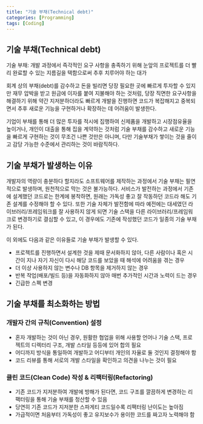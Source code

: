 ```yaml
---
title: "기술 부채(Technical debt)"
categories: [Programming]
tags: [Coding]
---
```


## 기술 부채(Technical debt)
기술 부채: 개발 과정에서 즉각적인 요구 사항을 충족하기 위해 눈앞의 프로젝트를 더 빨리 완료할 수 있는 지름길을 택함으로써 추후 치루어야 하는 대가

회계 상의 부채(debt)를 감수하고 돈을 빌리면 당장 필요한 곳에 빠르게 투자할 수 있지만 재무 압박을 받고 원금에 이자를 붙여 지불해야 하는 것처럼, 당장 직면한 요구사항을 해결하기 위해 약간 지저분하더라도 빠르게 개발을 진행하면 코드가 복잡해지고 중복되면서 추후 새로운 기능을 구현하거나 확장하는 데 어려움이 발생한다.

기업이 부채를 통해 더 많은 투자를 적시에 집행하여 신제품을 개발하고 시장점유율을 높이거나, 개인이 대출을 통해 집을 계약하는 것처럼 기술 부채를 감수하고 새로운 기능을 빠르게 구현하는 것이 무조건 나쁜 것만은 아니며, 다만 기술부채가 쌓이는 것을 줄이고 감당 가능한 수준에서 관리하는 것이 바람직하다.

## 기술 부채가 발생하는 이유
개발자의 역량이 충분하다 할지라도 소프트웨어를 제작하는 과정에서 기술 부채는 필연적으로 발생하며, 원천적으로 막는 것은 불가능하다.
서비스가 발전하는 과정에서 기존에 설계했던 코드로는 한계에 봉착하면, 원래는 가독성 좋고 잘 작동하던 코드라 해도 기존 설계를 수정해야 할 수 있다.
또한 기술 자체가 발전함에 따라 예전에는 대세였던 라이브러리/프레임워크를 잘 사용하지 않게 되면 기술 스택을 다른 라이브러리/프레임워크로 변경하기로 결심할 수 있고, 이 경우에도 기존에 작성했던 코드가 일종의 기술 부채가 된다.

이 외에도 다음과 같은 이유들로 기술 부채가 발생할 수 있다.
- 프로젝트를 진행하면서 설계한 것을 제때 문서화하지 않아, 다른 사람이나 혹은 시간이 지나 자기 자신이 다시 해당 코드를 보았을 때 해석에 어려움을 겪는 경우
- 더 이상 사용하지 않는 변수나 DB 항목을 제거하지 않는 경우
- 반복 작업(배포/빌드 등)을 자동화하지 않아 매번 추가적인 시간과 노력이 드는 경우
- 긴급한 스펙 변경

## 기술 부채를 최소화하는 방법
### 개발자 간의 규칙(Convention) 설정
- 혼자 개발하는 것이 아닌 경우, 원활한 협업을 위해 사용할 언어나 기술 스택, 프로젝트의 디렉터리 구조, 개발 스타일 등등에 있어 합의 필요
- 어디까지 방식을 통일하여 개발하고 어디부터 개인의 자율로 둘 것인지 결정해야 함
- 코드 리뷰를 통해 서로의 개발 스타일을 확인하고 의견을 나누는 것이 필요

### 클린 코드(Clean Code) 작성 & 리팩터링(Refactoring)
- 기존 코드가 지저분하여 개발에 방해가 된다면, 코드 구조를 깔끔하게 변경하는 리팩터링을 통해 기술 부채를 청산할 수 있음
- 당연히 기존 코드가 지저분한 스파게티 코드일수록 리팩터링 난이도는 높아짐
- 가급적이면 처음부터 가독성이 좋고 유지보수가 용이한 코드를 짜고자 노력해야 함
